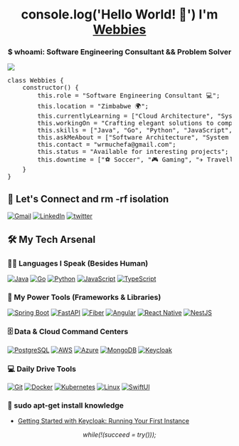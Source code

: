 <h1 align="center">console.log('Hello World! 👋') I'm <a href="https://github.com/wrmuchefa" target="blank">Webbies</a></h1>
<h3 align="center">$ whoami: Software Engineering Consultant && Problem Solver</h3>

<p align="left">
  <img src="https://img.shields.io/badge/Status-Coding%20in%20Progress-blue?style=for-the-badge" />
</p>

<pre>
class Webbies {
    constructor() {
        this.role = "Software Engineering Consultant 💻";
        this.location = "Zimbabwe 🌍";
        this.currentlyLearning = ["Cloud Architecture", "System Design"];
        this.workingOn = "Crafting elegant solutions to complex problems";
        this.skills = ["Java", "Go", "Python", "JavaScript", "TypeScript"];
        this.askMeAbout = ["Software Architecture", "System Design", "Tech Consulting"];
        this.contact = "wrmuchefa@gmail.com";
        this.status = "Available for interesting projects";
        this.downtime = ["⚽ Soccer", "🎮 Gaming", "✈️ Travelling"];
    }
}
</pre>

## 🤝 Let's Connect and rm -rf isolation

<p>
	<a href="mailto:wrmuchefa@gmail.com"><img img src="https://img.shields.io/badge/Gmail-D14836?style=for-the-badge&logo=gmail&logoColor=white" alt="Gmail"/></a>
	<a href="// your LinkedIn URL"><img src="https://img.shields.io/badge/LinkedIn-0077B5?style=for-the-badge&logo=linkedin&logoColor=white" alt="LinkedIn"/></a>
  	<a href="// your Twitter URL"><img src="https://img.shields.io/badge/Twitter-blue?style=for-the-badge&logoColor=x" alt="twitter"/></a>
</p>

## 🛠️ My Tech Arsenal

### 👨‍💻 Languages I Speak (Besides Human)

<p>
    <a href="https://github.com/wrmuchefa"><img alt="Java" src="https://img.shields.io/badge/Java-ED8B00?style=for-the-badge&logo=openjdk&logoColor=white"></a>
    <a href="https://github.com/wrmuchefa"><img alt="Go" src="https://img.shields.io/badge/Go-00ADD8?style=for-the-badge&logo=go&logoColor=white"></a>
    <a href="https://github.com/wrmuchefa"><img alt="Python" src="https://img.shields.io/badge/python-3670A0?style=for-the-badge&logo=python&logoColor=white"></a>
    <a href="https://github.com/wrmuchefa"><img alt="JavaScript" src="https://img.shields.io/badge/Javascript-F7DF1E?style=for-the-badge&logo=Javascript&logoColor=black"></a>
    <a href="https://github.com/wrmuchefa"><img alt="TypeScript" src="https://img.shields.io/badge/TypeScript-007ACC?style=for-the-badge&logo=typescript&logoColor=white"></a>
</p>

### 🧰 My Power Tools (Frameworks & Libraries)

<p>
    <a href="https://github.com/wrmuchefa"><img alt="Spring Boot" src="https://img.shields.io/badge/Spring_Boot-6DB33F?style=for-the-badge&logo=spring&logoColor=white"/></a>
    <a href="https://github.com/wrmuchefa"><img alt="FastAPI" src="https://img.shields.io/badge/FastAPI-009688?style=for-the-badge&logo=fastapi&logoColor=white"/></a>
    <a href="https://github.com/wrmuchefa"><img alt="Fiber" src="https://img.shields.io/badge/Fiber-00ACD7?style=for-the-badge&logo=go&logoColor=white"/></a>
    <a href="https://github.com/wrmuchefa"><img alt="Angular" src="https://img.shields.io/badge/Angular-DD0031?style=for-the-badge&logo=angular&logoColor=white"/></a>
    <a href="https://github.com/wrmuchefa"><img alt="React Native" src="https://img.shields.io/badge/React_Native-20232A?style=for-the-badge&logo=react&logoColor=61DAFB"/></a>
    <a href="https://github.com/wrmuchefa"><img alt="NestJS" src="https://img.shields.io/badge/NestJS-E0234E?style=for-the-badge&logo=nestjs&logoColor=white"/></a>
</p>

### 🗄️ Data & Cloud Command Centers

<p>
    <a href="https://github.com/wrmuchefa"><img alt="PostgreSQL" src="https://img.shields.io/badge/PostgreSQL-316192?style=for-the-badge&logo=postgresql&logoColor=white"></a>
    <a href="https://github.com/wrmuchefa"><img alt="AWS" src="https://img.shields.io/badge/AWS-232F3E?style=for-the-badge&logo=amazon-aws&logoColor=white"></a>
    <a href="https://github.com/wrmuchefa"><img alt="Azure" src="https://img.shields.io/badge/Azure-0089D6?style=for-the-badge&logo=microsoft-azure&logoColor=white"></a>
    <a href="https://github.com/wrmuchefa"><img alt="MongoDB" src="https://img.shields.io/badge/-MongoDB-13aa52?style=for-the-badge&logo=mongodb&logoColor=white"></a>
    <a href="https://github.com/wrmuchefa"><img alt="Keycloak" src="https://img.shields.io/badge/Keycloak-4B4B4B?style=for-the-badge&logo=keycloak&logoColor=DB0000"></a>
</p>

### 💻 Daily Drive Tools

<p>
    <a href="https://github.com/wrmuchefa"><img alt="Git" src="https://img.shields.io/badge/Git%20-%23F05033.svg?style=for-the-badge&logo=git&logoColor=white"></a>
    <a href="https://github.com/wrmuchefa"><img alt="Docker" src="https://img.shields.io/badge/Docker-2496ED?style=for-the-badge&logo=docker&logoColor=white"></a>
    <a href="https://github.com/wrmuchefa"><img alt="Kubernetes" src="https://img.shields.io/badge/Kubernetes-326CE5?style=for-the-badge&logo=kubernetes&logoColor=white"></a>
    <a href="https://github.com/wrmuchefa"><img alt="Linux" src="https://img.shields.io/badge/Linux-FCC624?style=for-the-badge&logo=linux&logoColor=black"></a>
    <a href="https://github.com/wrmuchefa"><img alt="SwiftUI" src="https://img.shields.io/badge/SwiftUI-F05138?style=for-the-badge&logo=swift&logoColor=white"/></a>
</p>

### 📝 sudo apt-get install knowledge

<!-- BLOG-POST-LIST:START -->
- [Getting Started with Keycloak: Running Your First Instance](https://dev.to/webbies/getting-started-with-keycloak-running-your-first-instance-18fd)
<!-- BLOG-POST-LIST:END -->

<p align="center">
<i>while(!(succeed = try()));</i>
</p>


